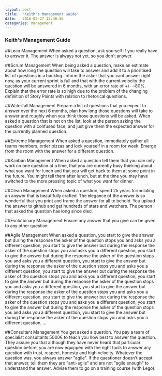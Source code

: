 ```yaml
---
layout: post
title:  "Keith's Management Guide"
date:   2016-02-27 15:40:56
categories: management
---
```


### Keith's Management Guide

##Lean Management
When asked a question, ask yourself if you really have to answer it.  The answer is always not yet, so you don't answer.

##Scrum Management
When being asked a question, make an estimate about how long the question will take to answer and add it to a prioritised list of questions in a backlog.  Inform the asker that you cant answer right now, as your current sprint is full and that with the current velocity the question will be answered in 6 months, with an error rate of +/- ~80%.  Explain that the error rate is so high due to the problem of the changing definition of Story Points with relation to rhetorical questions.

##Waterfall Management
Prepare a list of questions that you expect to answer over the next 6 months, plan how long those questions will take to answer and roughly when you think those questions will be asked.  When asked a question that is not on the list, look at the person asking the question with a confused face, and just give them the expected answer for the currently planned question.

##Extreme Management
When asked a question, immediately gather all teams members, order pizzas and lock yourself in a room for week.  Emerge from the room with the answer for a different question.

##Kanban Management
When asked a question tell them that you can only work on one question at a time, that you are currently busy thinking about what you want for lunch and that you will get back to them at some point in the future.  You might tell them after lunch, but at the time you may have switched to the more pressing topic of what you want for dinner.

##Clean Management
When asked a question, spend 25 years formulating an answer that is beautifully crafted.  The elegance of the answer is so wonderful that you print and frame the answer for all to behold.  You upload the answer to github and get hundreds of stars and watchers.  The person that asked the question has long since died.

##Evolutionary Management
Ensure any answer that you give can be given to any other question.

##Agile Management
When asked a question, you start to give the answer but during the response the asker of the question stops you and asks you a different question,  you start to give the answer but during the response the asker of the question stops you and asks you a different question, you start to give the answer but during the response the asker of the question stops you and asks you a different question, you start to give the answer but during the response the asker of the question stops you and asks you a different question, you start to give the answer but during the response the asker of the question stops you and asks you a different question, you start to give the answer but during the response the asker of the question stops you and asks you a different question, you start to give the answer but during the response the asker of the question stops you and asks you a different question, you start to give the answer but during the response the asker of the question stops you and asks you a different question, you start to give the answer but during the response the asker of the question stops you and asks you a different question, you start to give the answer but during the response the asker of the question stops you and asks you a different question,  ... 

##Consultant Management
You get asked a question. You pay a team of specialist consultants 5000€ to teach you how best to answer the question. They assure you that although they have never heard that particular question before, you are now equipped with the right tools to answer any question with trust, respect, honesty and high velocity. Whatever the question was, you always answer "agile". If the questioner doesn't accept that answer, tell them they are "anti-agile" and are not "agile enough" to understand the answer.  Advise them to go on a training course (with Lego).